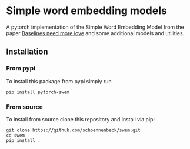 # Simple word embedding models



A pytorch implementation of the Simple Word Embedding Model from the paper [Baselines need more love](https://arxiv.org/abs/1808.09843) and some additional models and utilities.

## Installation 

### From pypi
To install this package from pypi simply run
```
pip install pytorch-swem
```

### From source
To install from source clone this repository and install via pip:
```
git clone https://github.com/schoennenbeck/swem.git
cd swem
pip install .
```
